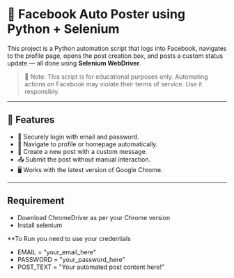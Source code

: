 # 🤖 Facebook Auto Poster using Python + Selenium

This project is a Python automation script that logs into Facebook, navigates to the profile page, opens the post creation box, and posts a custom status update — all done using **Selenium WebDriver**.

> 🚨 Note: This script is for educational purposes only. Automating actions on Facebook may violate their terms of service. Use it responsibly.

---

## 🔧 Features

- 🔐 Securely login with email and password.
- 🧭 Navigate to profile or homepage automatically.
- 💬 Create a new post with a custom message.
- 📤 Submit the post without manual interaction.
- 🖥️ Works with the latest version of Google Chrome.

---

## Requirement
- Download ChromeDriver as per your Chrome version
- Install selenium
  
**To Run you need to use your credentials
- EMAIL = "your_email_here"
- PASSWORD = "your_password_here"
- POST_TEXT = "Your automated post content here!"


